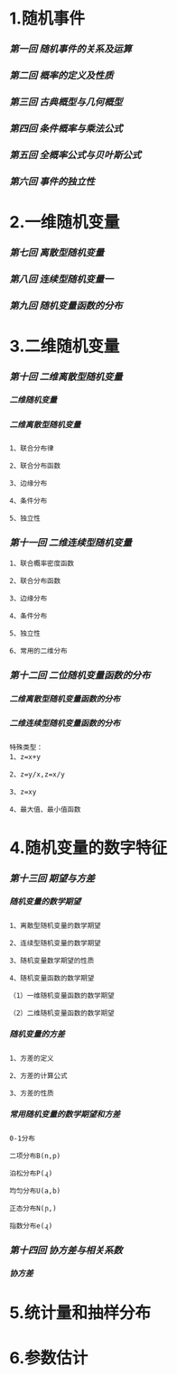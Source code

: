 # 1.随机事件

### *第一回 随机事件的关系及运算*

### *第二回 概率的定义及性质*

### *第三回 古典概型与几何概型*

### *第四回 条件概率与乘法公式*

### *第五回 全概率公式与贝叶斯公式*

### *第六回 事件的独立性*

# 2.一维随机变量

### *第七回 离散型随机变量*

### *第八回 连续型随机变量一*

### *第九回 随机变量函数的分布*

# 3.二维随机变量

### *第十回 二维离散型随机变量*

   ##### 二维随机变量

   ##### 二维离散型随机变量

    1、联合分布律

    2、联合分布函数

    3、边缘分布

    4、条件分布

    5、独立性

### *第十一回 二维连续型随机变量*

    1、联合概率密度函数

    2、联合分布函数

    3、边缘分布

    4、条件分布

    5、独立性

    6、常用的二维分布

### *第十二回 二位随机变量函数的分布*

   ##### 二维离散型随机变量函数的分布

   ##### 二维连续型随机变量函数的分布

    特殊类型：
    1、z=x+y

    2、z=y/x,z=x/y

    3、z=xy

    4、最大值、最小值函数

# 4.随机变量的数字特征

### *第十三回 期望与方差*

   ##### 随机变量的数学期望

    1、离散型随机变量的数学期望

    2、连续型随机变量的数学期望

    3、随机变量数学期望的性质

    4、随机变量函数的数学期望

    （1）一维随机变量函数的数学期望

    （2）二维随机变量函数的数学期望

   ##### 随机变量的方差

    1、方差的定义

    2、方差的计算公式

    3、方差的性质

   ##### 常用随机变量的数学期望和方差

    0-1分布

    二项分布B(n,p)

    泊松分布P(ɻ)

    均匀分布U(a,b)

    正态分布N(ɲ,)

    指数分布e(ɻ)

### *第十四回 协方差与相关系数*

   ##### 协方差



# 5.统计量和抽样分布

# 6.参数估计
